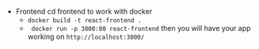 

- Frontend
cd frontend
to work with docker
  - ```docker build -t react-frontend . ```
  - ``` docker run -p 3000:80 react-frontend```
then you will have your app working on ```http://localhost:3000/``` 
